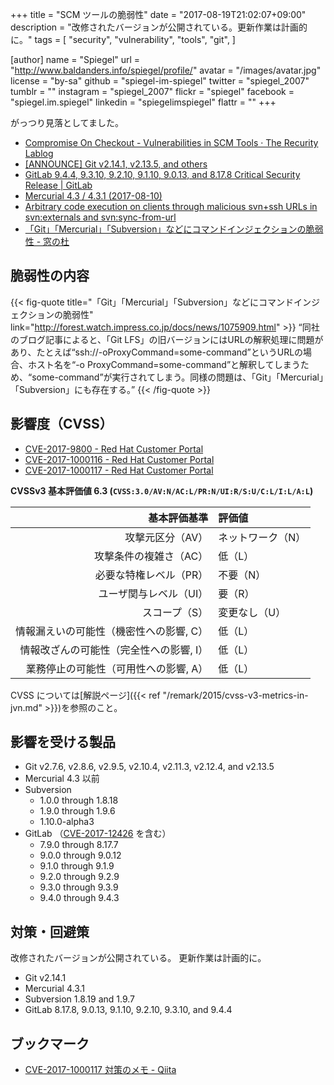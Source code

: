 +++
title = "SCM ツールの脆弱性"
date =  "2017-08-19T21:02:07+09:00"
description = "改修されたバージョンが公開されている。更新作業は計画的に。"
tags = [
  "security",
  "vulnerability",
  "tools",
  "git",
]

[author]
  name      = "Spiegel"
  url       = "http://www.baldanders.info/spiegel/profile/"
  avatar    = "/images/avatar.jpg"
  license   = "by-sa"
  github    = "spiegel-im-spiegel"
  twitter   = "spiegel_2007"
  tumblr    = ""
  instagram = "spiegel_2007"
  flickr    = "spiegel"
  facebook  = "spiegel.im.spiegel"
  linkedin  = "spiegelimspiegel"
  flattr    = ""
+++

がっつり見落としてました。

- [Compromise On Checkout - Vulnerabilities in SCM Tools · The Recurity Lablog](http://blog.recurity-labs.com/2017-08-10/scm-vulns)
- [[ANNOUNCE] Git v2.14.1, v2.13.5, and others](https://www.mail-archive.com/linux-kernel@vger.kernel.org/msg1466490.html)
- [GitLab 9.4.4, 9.3.10, 9.2.10, 9.1.10, 9.0.13, and 8.17.8 Critical Security Release | GitLab](https://about.gitlab.com/2017/08/10/gitlab-9-dot-4-dot-4-released/)
- [Mercurial 4.3 / 4.3.1 (2017-08-10)](https://www.mercurial-scm.org/wiki/WhatsNew#Mercurial_4.3_.2F_4.3.1_.282017-08-10.29)
- [Arbitrary code execution on clients through malicious svn+ssh URLs in svn:externals and svn:sync-from-url](https://subversion.apache.org/security/CVE-2017-9800-advisory.txt)
- [「Git」「Mercurial」「Subversion」などにコマンドインジェクションの脆弱性 - 窓の杜](http://forest.watch.impress.co.jp/docs/news/1075909.html)

## 脆弱性の内容

{{< fig-quote title="「Git」「Mercurial」「Subversion」などにコマンドインジェクションの脆弱性" link="http://forest.watch.impress.co.jp/docs/news/1075909.html" >}}
<q>同社のブログ記事によると、「Git LFS」の旧バージョンにはURLの解釈処理に問題があり、たとえば“ssh://-oProxyCommand=some-command”というURLの場合、ホスト名を“-o ProxyCommand=some-command”と解釈してしまうため、“some-command”が実行されてしまう。同様の問題は、「Git」「Mercurial」「Subversion」にも存在する。</q>
{{< /fig-quote >}}

## 影響度（CVSS）

- [CVE-2017-9800 - Red Hat Customer Portal](https://access.redhat.com/security/cve/cve-2017-9800)
- [CVE-2017-1000116 - Red Hat Customer Portal](https://access.redhat.com/security/cve/cve-2017-1000116)
- [CVE-2017-1000117 - Red Hat Customer Portal](https://access.redhat.com/security/cve/cve-2017-1000117)

**CVSSv3 基本評価値 6.3 (`CVSS:3.0/AV:N/AC:L/PR:N/UI:R/S:U/C:L/I:L/A:L`)**

| 基本評価基準                            | 評価値            |
|----------------------------------------:|:------------------|
| 攻撃元区分（AV）                        | ネットワーク（N） |
| 攻撃条件の複雑さ（AC）                  | 低（L）           |
| 必要な特権レベル（PR）                  | 不要（N）         |
| ユーザ関与レベル（UI）                  | 要（R）           |
| スコープ（S）                           | 変更なし（U）     |
| 情報漏えいの可能性（機密性への影響, C） | 低（L）           |
| 情報改ざんの可能性（完全性への影響, I） | 低（L）           |
| 業務停止の可能性（可用性への影響, A）   | 低（L）           |

CVSS については[解説ページ]({{< ref "/remark/2015/cvss-v3-metrics-in-jvn.md" >}})を参照のこと。

## 影響を受ける製品

- Git v2.7.6, v2.8.6, v2.9.5, v2.10.4, v2.11.3, v2.12.4, and v2.13.5
- Mercurial 4.3 以前
- Subversion
    - 1.0.0 through 1.8.18
    - 1.9.0 through 1.9.6
    - 1.10.0-alpha3
- GitLab （[CVE-2017-12426](http://cve.mitre.org/cgi-bin/cvename.cgi?name=CVE-2017-12426) を含む）
    - 7.9.0 through 8.17.7
    - 9.0.0 through 9.0.12
    - 9.1.0 through 9.1.9
    - 9.2.0 through 9.2.9
    - 9.3.0 through 9.3.9
    - 9.4.0 through 9.4.3

## 対策・回避策

改修されたバージョンが公開されている。
更新作業は計画的に。

- Git v2.14.1
- Mercurial 4.3.1
- Subversion 1.8.19 and 1.9.7
- GitLab 8.17.8, 9.0.13, 9.1.10, 9.2.10, 9.3.10, and 9.4.4

## ブックマーク

- [CVE-2017-1000117 対策のメモ - Qiita](http://qiita.com/bells17/items/b8a21b1ef8d9ec36a151)
